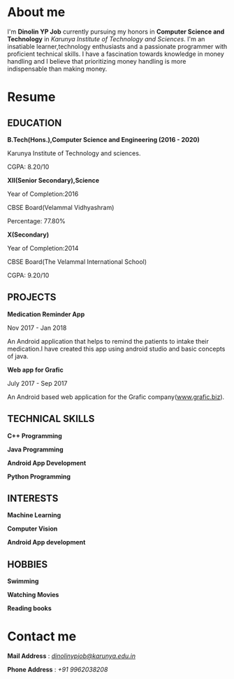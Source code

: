 # About me

I'm **Dinolin YP Job** currently pursuing my honors in **Computer Science and Technology** in
*Karunya Institute of Technology and Sciences*.
I'm an insatiable learner,technology enthusiasts and a passionate programmer with proficient 
technical skills.
I have a fascination towards knowledge in money handling and I believe that prioritizing money handling is
more indispensable than making money.

# Resume

## EDUCATION

**B.Tech(Hons.),Computer Science and Engineering (2016 - 2020)**

Karunya Institute of Technology and sciences.

CGPA: 8.20/10

**XII(Senior Secondary),Science**

Year of Completion:2016

CBSE Board(Velammal Vidhyashram)

Percentage: 77.80%

**X(Secondary)**

Year of Completion:2014

CBSE Board(The Velammal International School)

CGPA: 9.20/10

## PROJECTS

**Medication Reminder App** 

Nov 2017 - Jan 2018

An Android application that helps to remind the patients to intake their 
medication.I have created this app using android studio and basic concepts of java.

**Web app for Grafic**

July 2017 - Sep 2017

An Android based web application for the Grafic company(www.grafic.biz).

## TECHNICAL SKILLS

**C++ Programming**

**Java Programming**

**Android App Development**

**Python Programming**

## INTERESTS

**Machine Learning**

**Computer Vision**

**Android App development**

## HOBBIES

**Swimming**

**Watching Movies**

**Reading books**

# Contact me

**Mail Address**  : *dinolinypjob@karunya.edu.in*

**Phone Address** : *+91 9962038208*
